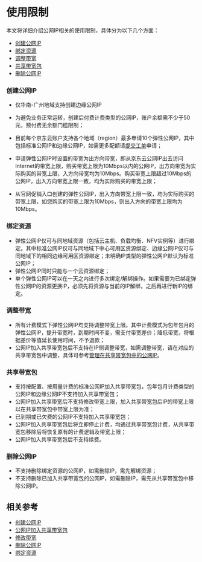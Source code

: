 # 使用限制

本文将详细介绍公网IP相关的使用限制，具体分为以下几个方面：
- [创建公网IP](restrictions#user-content-1)
- [绑定资源](restrictions#user-content-2)
- [调整带宽](restrictions#user-content-3)
- [共享带宽包](restrictions#user-content-4)
- [删除公网IP](restrictions#user-content-5)

### 创建公网IP
<div id="user-content-1"></div>

- 仅华南-广州地域支持创建边缘公网IP
- 为避免业务正常运转，创建后付费计费类型的公网IP，账户余额需不少于50元，预付费无余额门槛限制；
- 目前每个京东云账户支持各个地域（region）最多申请10个弹性公网IP，其中包括标准公网IP和边缘公网IP，如需更多配额请[提交工单](https://ticket.jdcloud.com/applyorder/form?cateId=1135&questionId=1155)申请；
- 申请弹性公网IP时设置的带宽为出方向带宽，即从京东云公网IP出去访问Internet的带宽上限，购买带宽上限为10Mbps以内的公网IP，出方向带宽为实际购买的带宽上限，入方向带宽均为10Mbps。购买带宽上限超过10Mbps的公网IP，出入方向带宽上限一致，均为实际购买的带宽上限；

- 从官网促销入口创建的弹性公网IP，出入方向带宽上限一致，均为实际购买的带宽上限，如您购买的带宽上限为10Mbps，则出入方向的带宽上限均为10Mbps。

### 绑定资源
<div id="user-content-2"></div>

- 弹性公网IP仅可与同地域资源（包括云主机、负载均衡、NFV实例等）进行绑定。其中标准公网IP仅可与同地域下中心可用区资源绑定、边缘公网IP仅可与同地域下的相同边缘可用区资源绑定；未明确IP类型的弹性公网IP默认为标准公网IP；
- 弹性公网IP同时只能与一个云资源绑定；
- 单个弹性公网IP可以在一天之内进行多次绑定/解绑操作。如果需要为已绑定弹性公网IP的资源更换IP，必须先将资源与当前的IP解绑，之后再进行新IP的绑定。

### 调整带宽
<div id="user-content-3"></div>

- 所有计费模式下弹性公网IP均支持调整带宽上限。其中计费模式为包年包月的弹性公网IP，提升带宽时，到期时间不变，需支付带宽差价；降低带宽，将根据差价等值延长使用时间，不予退款；
- 公网IP加入共享带宽包后不支持在IP侧调整带宽，如需调整带宽，请在对应的共享带宽包中调整，具体可参考[管理在共享带宽包中的公网IP](../../Shared-Bandwidth-Package/Getting-Started/Manage-Public-IP.md)。

### 共享带宽包
<div id="user-content-4"></div>

- 支持按配置、按用量计费的标准公网IP加入共享带宽包，包年包月计费类型的公网IP和边缘公网IP不支持加入共享带宽包；
- 公网IP加入共享带宽后不支持修改带宽上限，加入共享带宽包后IP的带宽上限以在共享带宽包中带宽上限为准；
- 已到期或已欠费的公网IP不支持加入共享带宽包；
- 公网IP加入共享带宽包后将立即停止计费，均通过共享带宽包计费，从共享带宽包移除后将恢复原有的计费逻辑及带宽上限；
- 公网IP加入共享带宽包后不支持续费。

### 删除公网IP
<div id="user-content-5"></div>

- 不支持删除绑定资源的公网IP，如需删除IP，需先解绑资源；
- 不支持删除已加入共享带宽包的公网IP，如需删除IP，需先从共享带宽包中移除公网IP。

## 相关参考
- [创建公网IP](../Operation-Guide/Elastic-IP-Management/Create-Elastic-IP.md)
- [公网IP加入共享带宽包](../../Shared-Bandwidth-Package/Getting-Started/Manage-Public-IP.md)
- [修改带宽](../Operation-Guide/Elastic-IP-Management/Modify-Elastic-IP.md)
- [删除公网IP](../Operation-Guide/Elastic-IP-Management/Delete-Elastic-IP.md)
- [绑定资源](../Operation-Guide/Elastic-IP-Management/Associate-Elastic-IP.md)
